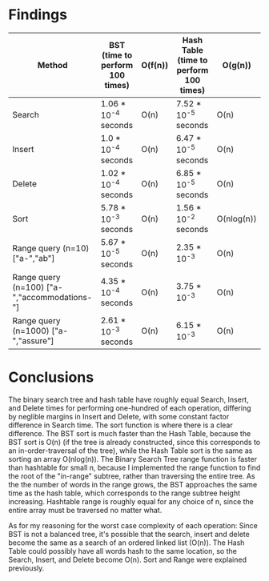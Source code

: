 # Findings
| Method                                       	| BST (time to perform 100 times) 	| O(f(n)) 	| Hash Table (time to perform 100 times) 	| O(g(n))    	|
|----------------------------------------------	|---------------------------------	|---------	|----------------------------------------	|------------	|
| Search                                       	| 1.06 * 10<sup>-4</sup> seconds  	| O(n)    	| 7.52 * 10<sup>-5</sup> seconds         	| O(n)       	|
| Insert                                       	| 1.0 * 10<sup>-4</sup> seconds  	| O(n)    	| 6.47 * 10<sup>-5</sup> seconds         	| O(n)       	|
| Delete                                       	| 1.02 * 10<sup>-4</sup> seconds  	| O(n)    	| 6.85 * 10<sup>-5</sup> seconds         	| O(n)       	|
| Sort                                         	| 5.78 * 10<sup>-3</sup> seconds  	| O(n)    	| 1.56 * 10<sup>-2</sup> seconds         	| O(nlog(n)) 	|
| Range query (n=10) ["a-","ab"]               	| 5.67 * 10<sup>-5</sup> seconds  	| O(n)    	| 2.35 * 10<sup>-3</sup>                 	| O(n)       	|
| Range query (n=100) ["a-","accommodations-"] 	| 4.35 * 10<sup>-4</sup> seconds  	| O(n)    	| 3.75 * 10<sup>-3</sup>                 	| O(n)       	|
| Range query (n=1000) ["a-","assure"]         	| 2.61 * 10<sup>-3</sup> seconds  	| O(n)    	| 6.15 * 10<sup>-3</sup>                 	| O(n)       	|

# Conclusions
The binary search tree and hash table have roughly equal Search, Insert, and Delete times for performing one-hundred of each operation, differing by neglible margins in Insert and Delete, with some constant factor difference in Search time. The sort function is where there is a clear difference. The BST sort is much faster than the Hash Table, because the BST sort is O(n) (if the tree is already constructed, since this corresponds to an in-order-traversal of the tree), while the Hash Table sort is the same as sorting an array O(nlog(n)).  The Binary Search Tree range function is faster than hashtable for small n, because I implemented the range function to find the root of the "in-range" subtree, rather than traversing the entire tree. As the the number of words in the range grows, the BST approaches the same time as the hash table, which corresponds to the range subtree height increasing. Hashtable range is roughly equal for any choice of n, since the entire array must be traversed no matter what.

As for my reasoning for the worst case complexity of each operation:
Since BST is not a balanced tree, it's possible that the search, insert and delete become the same as a search of an ordered linked list (O(n)). The Hash Table could possibly have all words hash to the same location, so the Search, Insert, and Delete become O(n).  Sort and Range were explained previously.
